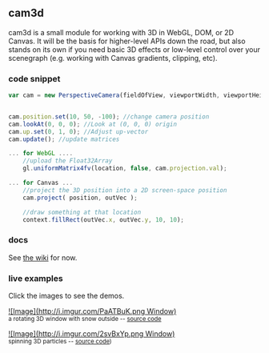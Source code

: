 ## cam3d

cam3d is a small module for working with 3D in WebGL, DOM, or 2D Canvas. It will be the basis for higher-level APIs down the road, but also stands on its own if you need basic 3D effects or low-level control over your scenegraph (e.g. working with Canvas gradients, clipping, etc).


### code snippet

```js
var cam = new PerspectiveCamera(fieldOfView, viewportWidth, viewportHeight);


cam.position.set(10, 50, -100); //change camera position
cam.lookAt(0, 0, 0); //Look at (0, 0, 0) origin
cam.up.set(0, 1, 0); //Adjust up-vector
cam.update(); //update matrices

... for WebGL ....
	//upload the Float32Array
	gl.uniformMatrix4fv(location, false, cam.projection.val); 

... for Canvas ...
	//project the 3D position into a 2D screen-space position
	cam.project( position, outVec );

	//draw something at that location
	context.fillRect(outVec.x, outVec.y, 10, 10);
```

### docs

See [the wiki](wiki) for now.

### live examples

Click the images to see the demos.

[![Image](http://i.imgur.com/PaATBuK.png Window)](http://mattdesl.github.io/cam3d/release/window.html)  
<sub>a rotating 3D window with snow outside -- [source code](demos/window.js)</sub>


[![Image](http://i.imgur.com/2svBxYp.png Window)](http://mattdesl.github.io/cam3d/release/simple.html)  
<sub>spinning 3D particles -- [source code](demos/simple.js))</sub>







